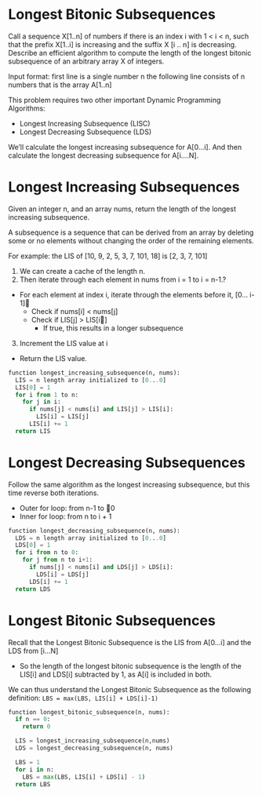 # Longest Bitonic Subsequences

Call a sequence X[1..n] of numbers if there is an index i with 1 < i < n, such that the prefix X[1..i] is increasing and the suffix X [i .. n] is decreasing.
Describe an efficient algorithm to compute the length of the longest bitonic subsequence of an arbitrary array X of integers.

Input format:
first line is a single number n
the following line consists of n numbers that is the array A[1..n]

This problem requires two other important Dynamic Programming Algorithms:
- Longest Increasing Subsequence (LISC)
- Longest Decreasing Subsequence (LDS)

We’ll calculate the longest increasing subsequence for A[0...i]. And then calculate the longest decreasing subsequence for A[i....N].

# Longest Increasing Subsequences

Given an integer n, and an array nums, return the length of the longest increasing subsequence.

A subsequence is a sequence that can be derived from an array by deleting some or no elements without changing the order of the remaining elements.

For example: the LIS of [10, 9, 2, 5, 3, 7, 101, 18] is [2, 3, 7, 101]

1. We can create a cache of the length n.
2. Then iterate through each element in nums from i = 1 to i = n-1.?
- For each element at index i, iterate through the elements before it, [0... i-1]
  - Check if nums[i] < nums[j]
  - Check if LIS[j] > LIS[i]
    - If true, this results in a longer subsequence
3. Increment the LIS value at i
- Return the LIS value.

```py
function longest_increasing_subsequence(n, nums):
  LIS = n length array initialized to [0...0]
  LIS[0] = 1
  for i from 1 to n:
    for j in i:
      if nums[j] < nums[i] and LIS[j] > LIS[i]:
        LIS[i] = LIS[j]
      LIS[i] += 1
  return LIS
```

# Longest Decreasing Subsequences

Follow the same algorithm as the longest increasing subsequence, but this time reverse both iterations.
- Outer for loop: from n-1 to 0
- Inner for loop: from n to i + 1

```py
function longest_decreasing_subsequence(n, nums):
  LDS = n length array initialized to [0...0]
  LDS[0] = 1
  for i from n to 0:
    for j from n to i+1:
      if nums[j] < nums[i] and LDS[j] > LDS[i]:
        LDS[i] = LDS[j]
      LDS[i] += 1
  return LDS
```

# Longest Bitonic Subsequences

Recall that the Longest Bitonic Subsequence is the LIS from A[0...i] and the LDS from [i...N]
- So the length of the longest bitonic subsequence is the length of the LIS[i] and LDS[i] subtracted by 1, as A[i] is included in both.

We can thus understand the Longest Bitonic Subsequence as the following definition: `LBS = max(LBS, LIS[i] + LDS[i]-1)`

```py
function longest_bitonic_subsequence(n, nums):
  if n == 0:
    return 0

  LIS = longest_increasing_subsequence(n,nums)
  LDS = longest_decreasing_subsequence(n, nums)

  LBS = 1
  for i in n:
    LBS = max(LBS, LIS[i] + LDS[i] - 1)
  return LBS
```
